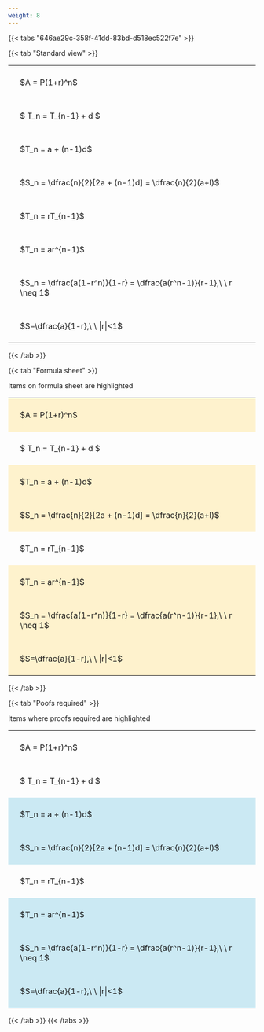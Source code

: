 ```yaml
---
weight: 8
---
```


{{< tabs "646ae29c-358f-41dd-83bd-d518ec522f7e" >}}

{{< tab "Standard view" >}}

<style type="text/css">
#T_40807 th.col_heading {
  text-align: left;
  font-size: 1em;
}
#T_40807 td {
  text-align: left;
  font-size: 1em;
  padding: 1.5em;
}
</style>
<table id="T_40807">
  <thead>
  </thead>
  <tbody>
    <tr>
      <td id="T_40807_row0_col0" class="data row0 col0" >$A = P(1+r)^n$</td>
    </tr>
    <tr>
      <td id="T_40807_row1_col0" class="data row1 col0" >$ T_n = T_{n-1} + d $</td>
    </tr>
    <tr>
      <td id="T_40807_row2_col0" class="data row2 col0" >$T_n = a + (n-1)d$</td>
    </tr>
    <tr>
      <td id="T_40807_row3_col0" class="data row3 col0" >$S_n = \dfrac{n}{2}[2a + (n-1)d] = \dfrac{n}{2}(a+l)$</td>
    </tr>
    <tr>
      <td id="T_40807_row4_col0" class="data row4 col0" >$T_n = rT_{n-1}$</td>
    </tr>
    <tr>
      <td id="T_40807_row5_col0" class="data row5 col0" >$T_n = ar^{n-1}$</td>
    </tr>
    <tr>
      <td id="T_40807_row6_col0" class="data row6 col0" >$S_n = \dfrac{a(1-r^n)}{1-r} = \dfrac{a(r^n-1)}{r-1},\ \  r \neq 1$</td>
    </tr>
    <tr>
      <td id="T_40807_row7_col0" class="data row7 col0" >$S=\dfrac{a}{1-r},\ \ |r|<1$</td>
    </tr>
  </tbody>
</table>
{{< /tab >}}

{{< tab "Formula sheet" >}}

Items on formula sheet are highlighted 
<br>
<style type="text/css">
#T_072c3 th.col_heading {
  text-align: left;
  font-size: 1em;
}
#T_072c3 td {
  text-align: left;
  font-size: 1em;
  padding: 1.5em;
}
#T_072c3_row0_col0, #T_072c3_row2_col0, #T_072c3_row3_col0, #T_072c3_row5_col0, #T_072c3_row6_col0, #T_072c3_row7_col0 {
  background-color: rgba(255,194,10, 0.2);
}
#T_072c3_row1_col0, #T_072c3_row4_col0 {
  background-color: rgba(0,0,0,0);
}
</style>
<table id="T_072c3">
  <thead>
  </thead>
  <tbody>
    <tr>
      <td id="T_072c3_row0_col0" class="data row0 col0" >$A = P(1+r)^n$</td>
    </tr>
    <tr>
      <td id="T_072c3_row1_col0" class="data row1 col0" >$ T_n = T_{n-1} + d $</td>
    </tr>
    <tr>
      <td id="T_072c3_row2_col0" class="data row2 col0" >$T_n = a + (n-1)d$</td>
    </tr>
    <tr>
      <td id="T_072c3_row3_col0" class="data row3 col0" >$S_n = \dfrac{n}{2}[2a + (n-1)d] = \dfrac{n}{2}(a+l)$</td>
    </tr>
    <tr>
      <td id="T_072c3_row4_col0" class="data row4 col0" >$T_n = rT_{n-1}$</td>
    </tr>
    <tr>
      <td id="T_072c3_row5_col0" class="data row5 col0" >$T_n = ar^{n-1}$</td>
    </tr>
    <tr>
      <td id="T_072c3_row6_col0" class="data row6 col0" >$S_n = \dfrac{a(1-r^n)}{1-r} = \dfrac{a(r^n-1)}{r-1},\ \  r \neq 1$</td>
    </tr>
    <tr>
      <td id="T_072c3_row7_col0" class="data row7 col0" >$S=\dfrac{a}{1-r},\ \ |r|<1$</td>
    </tr>
  </tbody>
</table>
{{< /tab >}}

{{< tab "Poofs required" >}}

Items where proofs required are highlighted 
<br>
<style type="text/css">
#T_b9abc th.col_heading {
  text-align: left;
  font-size: 1em;
}
#T_b9abc td {
  text-align: left;
  font-size: 1em;
  padding: 1.5em;
}
#T_b9abc_row0_col0, #T_b9abc_row1_col0, #T_b9abc_row4_col0 {
  background-color: rgba(0,0,0,0);
}
#T_b9abc_row2_col0, #T_b9abc_row3_col0, #T_b9abc_row5_col0, #T_b9abc_row6_col0, #T_b9abc_row7_col0 {
  background-color: rgba(0,150,200, 0.2);
}
</style>
<table id="T_b9abc">
  <thead>
  </thead>
  <tbody>
    <tr>
      <td id="T_b9abc_row0_col0" class="data row0 col0" >$A = P(1+r)^n$</td>
    </tr>
    <tr>
      <td id="T_b9abc_row1_col0" class="data row1 col0" >$ T_n = T_{n-1} + d $</td>
    </tr>
    <tr>
      <td id="T_b9abc_row2_col0" class="data row2 col0" >$T_n = a + (n-1)d$</td>
    </tr>
    <tr>
      <td id="T_b9abc_row3_col0" class="data row3 col0" >$S_n = \dfrac{n}{2}[2a + (n-1)d] = \dfrac{n}{2}(a+l)$</td>
    </tr>
    <tr>
      <td id="T_b9abc_row4_col0" class="data row4 col0" >$T_n = rT_{n-1}$</td>
    </tr>
    <tr>
      <td id="T_b9abc_row5_col0" class="data row5 col0" >$T_n = ar^{n-1}$</td>
    </tr>
    <tr>
      <td id="T_b9abc_row6_col0" class="data row6 col0" >$S_n = \dfrac{a(1-r^n)}{1-r} = \dfrac{a(r^n-1)}{r-1},\ \  r \neq 1$</td>
    </tr>
    <tr>
      <td id="T_b9abc_row7_col0" class="data row7 col0" >$S=\dfrac{a}{1-r},\ \ |r|<1$</td>
    </tr>
  </tbody>
</table>
{{< /tab >}}
{{< /tabs >}}
